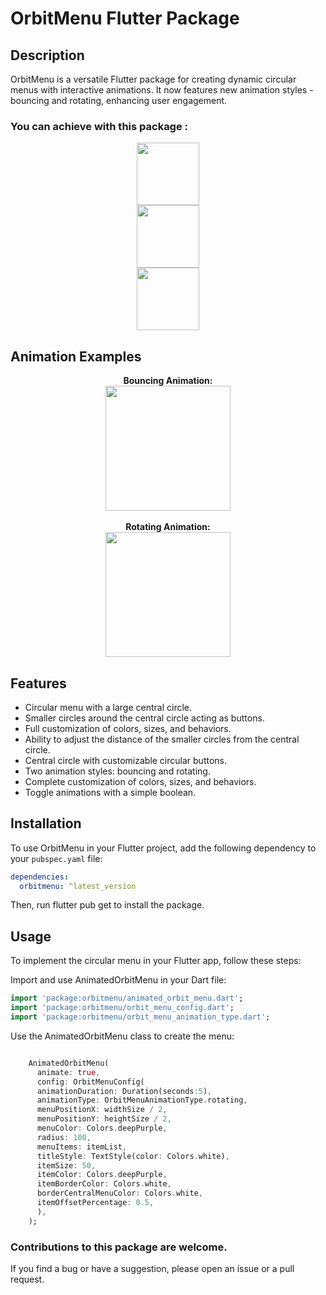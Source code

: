 # OrbitMenu Flutter Package

## Description

OrbitMenu is a versatile Flutter package for creating dynamic circular menus with interactive animations. It now features new animation styles - bouncing and rotating, enhancing user engagement.


### You can achieve with this package :

<div align="center">
  <div>
    <img src="https://francodev.live/github/extrano.png" width="100" />
  </div>
  <div>
    <img src="https://francodev.live/github/menucircular.png" width="100" />
  </div>
  <div>
    <img src="https://francodev.live/github/rojo.png" width="100" />
  </div>
</div>

## Animation Examples

<div align="center">
  <div>
    <b>Bouncing Animation:</b><br>
    <img src="https://francodev.live/github/circularmenupackage/bouncingg.gif" width="200" />
  </div>
  <br>
  <div>
    <b>Rotating Animation:</b><br>
    <img src="https://francodev.live/github/circularmenupackage/girando.gif" width="200" />
  </div>
</div>

## Features

- Circular menu with a large central circle.
- Smaller circles around the central circle acting as buttons.
- Full customization of colors, sizes, and behaviors.
- Ability to adjust the distance of the smaller circles from the central circle.
- Central circle with customizable circular buttons.
- Two animation styles: bouncing and rotating.
- Complete customization of colors, sizes, and behaviors.
- Toggle animations with a simple boolean.


## Installation

To use OrbitMenu in your Flutter project, add the following dependency to your `pubspec.yaml` file:

```yaml
dependencies:
  orbitmenu: ^latest_version
```

Then, run flutter pub get to install the package.


## Usage

To implement the circular menu in your Flutter app, follow these steps:

Import and use AnimatedOrbitMenu in your Dart file:

```dart
import 'package:orbitmenu/animated_orbit_menu.dart';
import 'package:orbitmenu/orbit_menu_config.dart';
import 'package:orbitmenu/orbit_menu_animation_type.dart';
```

Use the AnimatedOrbitMenu class to create the menu:

```dart 

    AnimatedOrbitMenu(
      animate: true,
      config: OrbitMenuConfig(
      animationDuration: Duration(seconds:5),
      animationType: OrbitMenuAnimationType.rotating,
      menuPositionX: widthSize / 2,
      menuPositionY: heightSize / 2,
      menuColor: Colors.deepPurple,
      radius: 100,
      menuItems: itemList,
      titleStyle: TextStyle(color: Colors.white),
      itemSize: 50,
      itemColor: Colors.deepPurple,
      itemBorderColor: Colors.white,
      borderCentralMenuColor: Colors.white,
      itemOffsetPercentage: 0.5,
      ),
    );
```
### Contributions to this package are welcome.

If you find a bug or have a suggestion, please open an issue or a pull request.